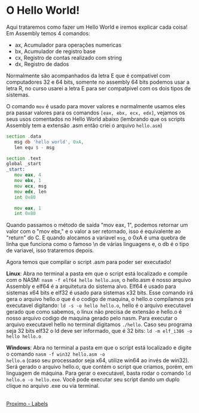 # O Hello World!

Aqui trataremos como fazer um Hello World e iremos explicar cada coisa! Em Assembly temos 4 comandos:
 
* ax, Acumulador para operações numericas
* bx, Acumulador de registro base
* cx, Registro de contas realizado com string
* dx, Registro de dados

Normalmente são acompanhados da letra E que é compativel com computadores 32 e 64 bits, somente no assembly 64 bits podemos usar a letra R, no curso usarei a letra E para ser compatpivel com os dois tipos de sistemas.

O comando ```mov``` é usado para mover valores e normalmente usamos eles pra passar valores para os comandos ```[eax, ebx, ecx, edx]```, vejamos os seus usos comentados no Hello World abaixo (lembrando que os scripts Assembly tem a extensão .asm então criei o arquivo ```hello.asm```)

 ```asm
section .data
    msg db 'hello world', 0xA,
    len equ $ - msg

section .text
global _start
_start:
    mov eax, 4  
    mov ebx, 1
    mov ecx, msg
    mov edx, len
    int 0x80

    mov eax, 1
    int 0x80
 ```
 
Quando passamos o método de saída "mov eax, 1", podemos retornar um valor com o "mov ebx," e o valor a ser retornado, isso é equivalente ao "return" do C.
E quando alocamos a variavel `msg`, o 0xA é uma quebra de linha que funciona como o famoso \n de várias linguagens e, o db é o tipo de variavel, isso trataremos depois.

Agora temos que compilar o script .asm para poder ser executado!

**Linux**: Abra no terminal a pasta em que o script está localizado e compile com o NASM: ```nasm -f elf64 hello hello.asm```, o hello.asm é nosso arquivo Assembly e elf64 é a arquitetura do sistema alvo. Elf64 é usado para sistemas x64 bits e elf32 é usado para sistemas x32 bits. Esse comando irá gera o arquivo hello.o que é o codigo de maquina, o hello.o compilamos pra executavel digitando: ```ld -s -o hello hello.o```, hello é o arquivo executavel gerado que como sabemos, o linux não precisa de extensão e hello.o é nosso arquivo codigo de maquina gerado pelo nasm. Para executar o arquivo executavel hello no terminal digitamos ```./hello```. Caso seu programa seja 32 bits elf32 o ld deve ser informado, que é 32 bits: ```ld -m elf_i386 -o hello hello.o```
  
**Windows**: Abra no terminal a pasta em que o script está localizado e digite o comando <code>nasm -f win32 hello.asm -o hello.o</code> (caso seu processador seja x64, utilize win64 ao invés de win32). Será gerado o arquivo hello.o, que contém o script que criamos, porém, em linguagem de máquina. Para gerar o executavel, basta rodar o comando 
<code>ld hello.o -o hello.exe</code>. Você pode executar seu script dando um duplo clique no arquivo .exe ou via terminal.</p>
  
<a href="4-labels.md"><br>Proximo - Labels</a>

